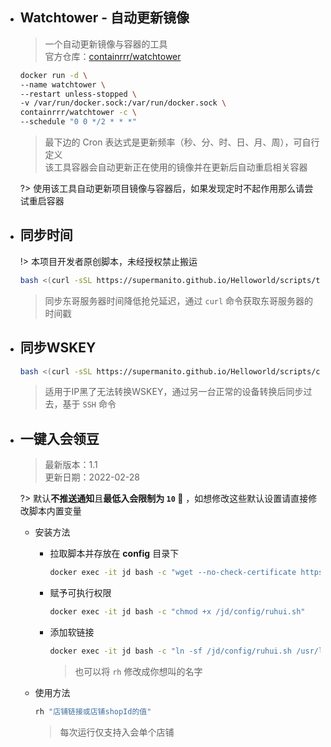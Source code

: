 
- ## Watchtower - 自动更新镜像

  > 一个自动更新镜像与容器的工具\
  > 官方仓库：[containrrr/watchtower](https://github.com/containrrr/watchtower)

  ```bash
  docker run -d \
  --name watchtower \
  --restart unless-stopped \
  -v /var/run/docker.sock:/var/run/docker.sock \
  containrrr/watchtower -c \
  --schedule "0 0 */2 * * *"
  ```
  > 最下边的 Cron 表达式是更新频率（秒、分、时、日、月、周），可自行定义\
  > 该工具容器会自动更新正在使用的镜像并在更新后自动重启相关容器

  ?> 使用该工具自动更新项目镜像与容器后，如果发现定时不起作用那么请尝试重启容器

- ## 同步时间

  !> 本项目开发者原创脚本，未经授权禁止搬运

  ```bash
  bash <(curl -sSL https://supermanito.github.io/Helloworld/scripts/time_sync.sh)
  ```
  > 同步东哥服务器时间降低抢兑延迟，通过 `curl` 命令获取东哥服务器的时间戳

- ## 同步WSKEY

  ```bash
  bash <(curl -sSL https://supermanito.github.io/Helloworld/scripts/cookie_sync.sh)
  ```
  > 适用于IP黑了无法转换WSKEY，通过另一台正常的设备转换后同步过去，基于 `SSH` 命令

- ## 一键入会领豆

  > 最新版本：1.1\
  > 更新日期：2022-02-28

  ?> 默认**不推送通知**且**最低入会限制为 `10` 🐶** ，如想修改这些默认设置请直接修改脚本内置变量

  - 安装方法

    - 拉取脚本并存放在 **config** 目录下

      ```bash
      docker exec -it jd bash -c "wget --no-check-certificate https://supermanito.github.io/Helloworld/scripts/ruhui.sh -O /jd/config/ruhui.sh"
      ```

    - 赋予可执行权限

      ```bash
      docker exec -it jd bash -c "chmod +x /jd/config/ruhui.sh"
      ```

    - 添加软链接

      ```bash
      docker exec -it jd bash -c "ln -sf /jd/config/ruhui.sh /usr/local/bin/rh"
      ```
      > 也可以将 `rh` 修改成你想叫的名字

  - 使用方法

    ```bash
    rh "店铺链接或店铺shopId的值"
    ```
    > 每次运行仅支持入会单个店铺

